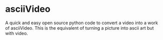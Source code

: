 # asciiVideo
A quick and easy open source python code to convert a video into a work of asciiVideo.
This is the equivalent of turning a picture into ascii art but with video. 


